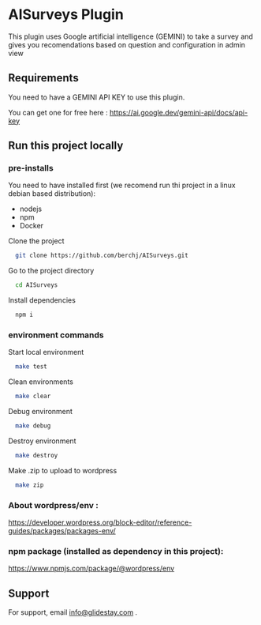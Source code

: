 
# AISurveys Plugin

This plugin uses Google artificial intelligence (GEMINI) to take a survey and gives you recomendations based on question and configuration in admin view


## Requirements 

You need to have a GEMINI API KEY to use this plugin. 

You can get one for free here : https://ai.google.dev/gemini-api/docs/api-key


## Run this project locally

### pre-installs

You need to have installed first (we recomend run thi project in a linux debian based distribution): 

* nodejs
* npm
* Docker


Clone the project

```bash
  git clone https://github.com/berchj/AISurveys.git
```

Go to the project directory

```bash
  cd AISurveys
```

Install dependencies

```bash
  npm i
```

### environment commands 

Start local environment

```bash
  make test
```

Clean environments

```bash
  make clear
```

Debug environment

```bash
  make debug
```

Destroy environment

```bash
  make destroy
```

Make .zip to upload to wordpress

```bash
  make zip
```

### About wordpress/env : 

https://developer.wordpress.org/block-editor/reference-guides/packages/packages-env/


### npm package (installed as dependency in this project):

https://www.npmjs.com/package/@wordpress/env


## Support

For support, email info@glidestay.com .

